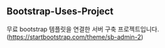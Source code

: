## Bootstrap-Uses-Project

무료 bootstrap 템플릿을 연결한 서버 구축 프로젝트입니다. (https://startbootstrap.com/theme/sb-admin-2)

